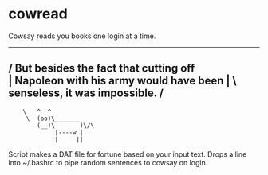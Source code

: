 cowread
=======

Cowsay reads you books one login at a time.

 ________________________________________
/ But besides the fact that cutting off  \
| Napoleon with his army would have been |
\ senseless, it was impossible.          /
 ----------------------------------------
        \   ^__^
         \  (oo)\_______
            (__)\       )\/\
                ||----w |
                ||     ||


Script makes a DAT file for fortune based on your input text.
Drops a line into ~/.bashrc to pipe random sentences to cowsay on login.

